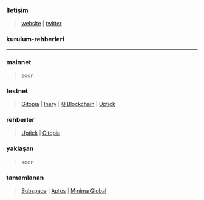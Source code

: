 ### İletişim
> [website](https://www.xyznodes.xyz) | [twitter](https://twitter.com/xyznodes)
### kurulum-rehberleri
***
### mainnet
> soon
### testnet
> [Gitopia](https://gitopia.explorers.guru/validator/gitopiavaloper1qvf9ge9jhf8d0gf72mce4ptty95ecfs8up22qp) | [Inery](https://explorer.inery.io/master-nodes/account_info/?name=dogubey) | [Q Blockchain](https://q.org/) | [Uptick](https://uptick.explorers.guru/validator/uptickvaloper1xf30vm6xw9s5ulfgfxjcnj8yv6704nwq3jrjau)
### rehberler
> [Uptick](https://github.com/erdinin/testnet-guides/tree/main/uptick) | [Gitopia](https://github.com/erdinin/testnet-guides/tree/main/gitopia)
### yaklaşan
> soon
### tamamlanan
> [Subspace](https://subspace.network/) | [Aptos](https://aptoslabs.com/) | [Minima Global](https://www.minima.global/) 
